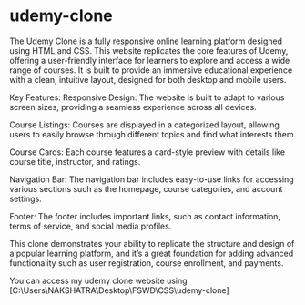 # udemy-clone

The Udemy Clone is a fully responsive online learning platform designed using HTML and CSS. This website replicates the core features of Udemy, offering a user-friendly interface for learners to explore and access a wide range of courses. It is built to provide an immersive educational experience with a clean, intuitive layout, designed for both desktop and mobile users.

Key Features:
Responsive Design: The website is built to adapt to various screen sizes, providing a seamless experience across all devices.

Course Listings: Courses are displayed in a categorized layout, allowing users to easily browse through different topics and find what interests them.

Course Cards: Each course features a card-style preview with details like course title, instructor, and ratings.

Navigation Bar: The navigation bar includes easy-to-use links for accessing various sections such as the homepage, course categories, and account settings.

Footer: The footer includes important links, such as contact information, terms of service, and social media profiles.

This clone demonstrates your ability to replicate the structure and design of a popular learning platform, and it’s a great foundation for adding advanced functionality such as user registration, course enrollment, and payments.

You can access my udemy clone website using [C:\Users\NAKSHATRA\Desktop\FSWD\CSS\udemy-clone]
